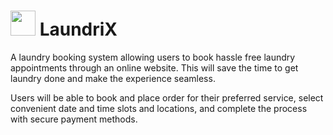 #  <img src="https://github.com/NightFury742/LaundriX/assets/119070798/5afc3cc0-69c9-45d9-83ff-faafbc888a8d" height="40px"> LaundriX

A laundry booking system allowing users to book hassle free laundry appointments through an online website. This will save the time to get laundry done and make the experience seamless.
<Br>

Users will be able to book and place order for their preferred service, select convenient date and time slots and locations, and complete the process with secure payment methods.
<Br><Br>
